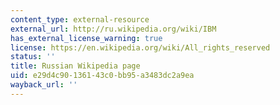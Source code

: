 ```yaml
---
content_type: external-resource
external_url: http://ru.wikipedia.org/wiki/IBM
has_external_license_warning: true
license: https://en.wikipedia.org/wiki/All_rights_reserved
status: ''
title: Russian Wikipedia page
uid: e29d4c90-1361-43c0-bb95-a3483dc2a9ea
wayback_url: ''
---
```


